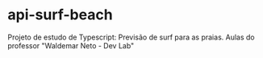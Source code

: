 # api-surf-beach
Projeto de estudo de Typescript: Previsão de surf para as praias. Aulas do professor "Waldemar Neto - Dev Lab"
